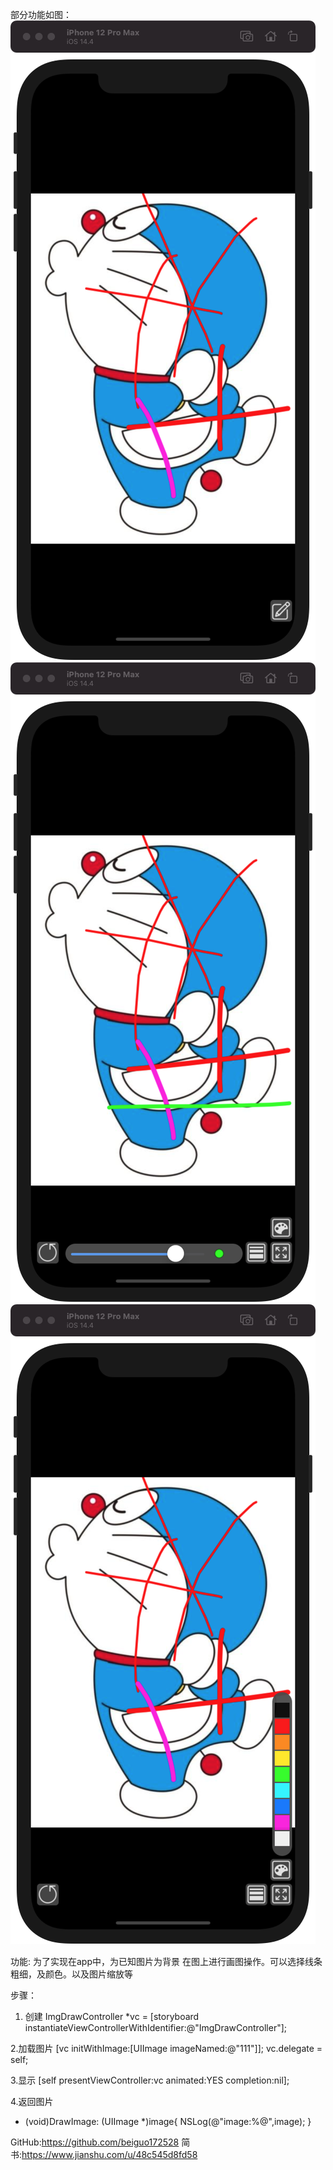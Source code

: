 部分功能如图：
 ![img](https://github.com/beiguo172528/DFDraw/blob/main/img/1C46FDDA-0DE0-4ADB-A063-E255BF36A7E2.png)
 ![img](https://github.com/beiguo172528/DFDraw/blob/main/img/CBC80614-3F6D-4F74-AAEA-0A72DB5BE3F1.png)
 ![img](https://github.com/beiguo172528/DFDraw/blob/main/img/E7A10C9D-3B8D-4100-9667-6010A42F7EE7.png)
 
功能:
为了实现在app中，为已知图片为背景 在图上进行画图操作。可以选择线条粗细，及颜色。以及图片缩放等


步骤：
1. 创建
ImgDrawController *vc = [storyboard instantiateViewControllerWithIdentifier:@"ImgDrawController"];

2.加载图片
[vc initWithImage:[UIImage imageNamed:@"111"]];
vc.delegate = self;

3.显示
[self presentViewController:vc animated:YES completion:nil];

4.返回图片
- (void)DrawImage: (UIImage *)image{
    NSLog(@"image:%@",image);
}


GitHub:https://github.com/beiguo172528
简书:https://www.jianshu.com/u/48c545d8fd58
